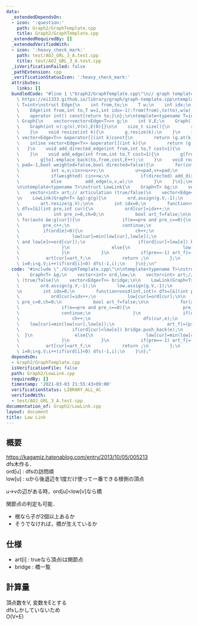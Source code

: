 ```yaml
---
data:
  _extendedDependsOn:
  - icon: ':question:'
    path: Graph2/GraphTemplate.cpp
    title: Graph2/GraphTemplate.cpp
  _extendedRequiredBy: []
  _extendedVerifiedWith:
  - icon: ':heavy_check_mark:'
    path: test/AOJ_GRL_3_A.test.cpp
    title: test/AOJ_GRL_3_A.test.cpp
  _isVerificationFailed: false
  _pathExtension: cpp
  _verificationStatusIcon: ':heavy_check_mark:'
  attributes:
    links: []
  bundledCode: "#line 1 \"Graph2/GraphTemplate.cpp\"\n// graph template\n// ref :\
    \ https://ei1333.github.io/library/graph/graph-template.cpp\ntemplate<typename\
    \ T=int>\nstruct Edge{\n    int from,to;\n    T w;\n    int idx;\n    Edge()=default;\n\
    \    Edge(int from,int to,T w=1,int idx=-1):from(from),to(to),w(w),idx(idx){}\n\
    \    operator int() const{return to;}\n};\n\ntemplate<typename T=int>\nstruct\
    \ Graph{\n    vector<vector<Edge<T>>> g;\n    int V,E;\n    Graph()=default;\n\
    \    Graph(int n):g(n),V(n),E(0){}\n\n    size_t size(){\n        return g.size();\n\
    \    }\n    void resize(int k){\n        g.resize(k);\n    }\n    inline const\
    \ vector<Edge<T>> &operator[](int k)const{\n        return (g.at(k));\n    }\n\
    \    inline vector<Edge<T>> &operator[](int k){\n        return (g.at(k));\n \
    \   }\n    void add_directed_edge(int from,int to,T cost=1){\n        g[from].emplace_back(from,to,cost,E++);\n\
    \    }\n    void add_edge(int from,int to,T cost=1){\n        g[from].emplace_back(from,to,cost,E);\n\
    \        g[to].emplace_back(to,from,cost,E++);\n    }\n    void read(int m,int\
    \ pad=-1,bool weighted=false,bool directed=false){\n        for(int i=0;i<m;i++){\n\
    \            int u,v;cin>>u>>v;\n            u+=pad,v+=pad;\n            T w=T(1);\n\
    \            if(weighted) cin>>w;\n            if(directed) add_directed_edge(u,v,w);\n\
    \            else         add_edge(u,v,w);\n        }\n    }\n};\n#line 2 \"Graph2/LowLink.cpp\"\
    \n\ntemplate<typename T>\nstruct LowLink{\n    Graph<T> &g;\n    vector<int> ord,low;\n\
    \    vector<int> art;// articulation (true/false)\n    vector<Edge<T>> bridge;\n\
    \n    LowLink(Graph<T> &g):g(g){\n        ord.assign(g.V,-1);\n        low.assign(g.V,-1);\n\
    \        art.resize(g.V);\n\n        int idx=0;\n        function<void(int,int)>\
    \ dfs=[&](int pre,int cur){\n            ord[cur]=idx++;\n            low[cur]=ord[cur];\n\
    \n            int pre_c=0,ch=0;\n            bool art_f=false;\n\n           \
    \ for(auto &e:g[cur]){\n                if(e==pre and pre_c==0){\n           \
    \         pre_c++;\n                    continue;\n                }\n       \
    \         if(ord[e]<0){\n                    ch++;\n                    dfs(cur,e);\n\
    \                    low[cur]=min(low[cur],low[e]);\n                    art_f|=(pre>=0\
    \ and low[e]>=ord[cur]);\n                    if(ord[cur]<low[e]) bridge.push_back(e);\n\
    \                }\n                else{\n                    low[cur]=min(low[cur],ord[e]);\n\
    \                }\n            }\n            if(pre==-1) art_f|=(ch>1);\n  \
    \          art[cur]=art_f;\n            return ;\n        };\n        for(int\
    \ i=0;i<g.V;i++)if(ord[i]<0) dfs(-1,i);\n    }\n};\n"
  code: "#include \"./GraphTemplate.cpp\"\n\ntemplate<typename T>\nstruct LowLink{\n\
    \    Graph<T> &g;\n    vector<int> ord,low;\n    vector<int> art;// articulation\
    \ (true/false)\n    vector<Edge<T>> bridge;\n\n    LowLink(Graph<T> &g):g(g){\n\
    \        ord.assign(g.V,-1);\n        low.assign(g.V,-1);\n        art.resize(g.V);\n\
    \n        int idx=0;\n        function<void(int,int)> dfs=[&](int pre,int cur){\n\
    \            ord[cur]=idx++;\n            low[cur]=ord[cur];\n\n            int\
    \ pre_c=0,ch=0;\n            bool art_f=false;\n\n            for(auto &e:g[cur]){\n\
    \                if(e==pre and pre_c==0){\n                    pre_c++;\n    \
    \                continue;\n                }\n                if(ord[e]<0){\n\
    \                    ch++;\n                    dfs(cur,e);\n                \
    \    low[cur]=min(low[cur],low[e]);\n                    art_f|=(pre>=0 and low[e]>=ord[cur]);\n\
    \                    if(ord[cur]<low[e]) bridge.push_back(e);\n              \
    \  }\n                else{\n                    low[cur]=min(low[cur],ord[e]);\n\
    \                }\n            }\n            if(pre==-1) art_f|=(ch>1);\n  \
    \          art[cur]=art_f;\n            return ;\n        };\n        for(int\
    \ i=0;i<g.V;i++)if(ord[i]<0) dfs(-1,i);\n    }\n};"
  dependsOn:
  - Graph2/GraphTemplate.cpp
  isVerificationFile: false
  path: Graph2/LowLink.cpp
  requiredBy: []
  timestamp: '2021-03-03 21:55:43+09:00'
  verificationStatus: LIBRARY_ALL_AC
  verifiedWith:
  - test/AOJ_GRL_3_A.test.cpp
documentation_of: Graph2/LowLink.cpp
layout: document
title: Low Link
---
```


## 概要  
https://kagamiz.hatenablog.com/entry/2013/10/05/005213  
dfs木作る．  
ord[u] : dfsの訪問順  
low[u] : uから後退辺を1度だけ使って一番できる根側の頂点  

u->vの辺がある時，ord[u]<low[v]なら橋  

関節点の判定も可能．  
- 根なら子が2個以上あるか  
- そうでなければ，橋が生えているか  

## 仕様  
- art[i] : trueなら頂点iは関節点  
- bridge : 橋一覧  

## 計算量  
頂点数をV, 変数をEとする  
dfsしかしていないため  
O(V+E)  
